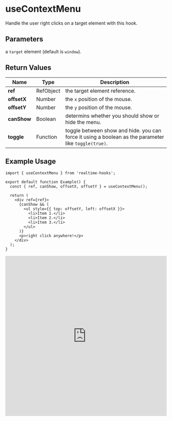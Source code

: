 # useContextMenu

Handle the user right clicks on a target element with this hook.

## Parameters

a `target` element (default is `window`).

## Return Values

| Name        | Type      | Description                                                                                          |
| ----------- | --------- | ---------------------------------------------------------------------------------------------------- |
| **ref**     | RefObject | the target element reference.                                                                        |
| **offsetX** | Number    | the `x` position of the mouse.                                                                       |
| **offsetY** | Number    | the `y` position of the mouse.                                                                       |
| **canShow** | Boolean   | determins whether you should show or hide the menu.                                                  |
| **toggle**  | Function  | toggle between show and hide. you can force it using a boolean as the parameter like `toggle(true)`. |

## Example Usage

```tsx
import { useContextMenu } from 'realtime-hooks';

export default function Example() {
  const { ref, canShow, offsetX, offsetY } = useContextMenu();

  return (
    <div ref={ref}>
      {canShow && (
        <ul style={{ top: offsetY, left: offsetX }}>
          <li>Item 1.</li>
          <li>Item 2.</li>
          <li>Item 3.</li>
        </ul>
      )}
      <p>right click anywhere!</p>
    </div>
  );
}
```

<iframe src="https://codesandbox.io/embed/usecontextmenu-j4x5mj?fontsize=14&hidenavigation=1&module=%2Fsrc%2FComponent.tsx&theme=dark" style="width:100%; height:500px; border:0; overflow:hidden;" title="useContextMenu" allow="accelerometer; ambient-light-sensor; camera; encrypted-media; geolocation; gyroscope; hid; microphone; midi; payment; usb; vr; xr-spatial-tracking" sandbox="allow-forms allow-modals allow-popups allow-presentation allow-same-origin allow-scripts"></iframe>
